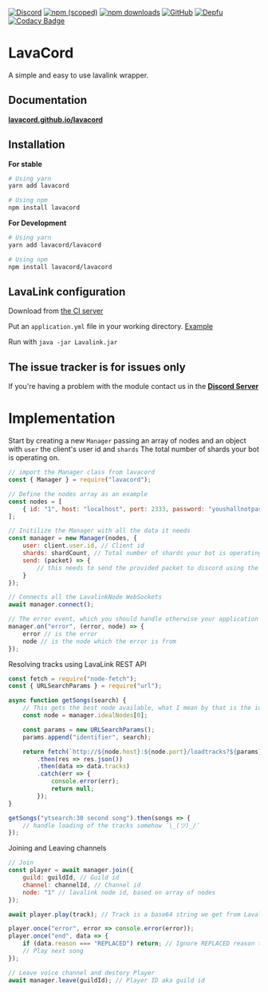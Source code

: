 [![Discord](https://discordapp.com/api/guilds/323779330033319941/embed.png)](https://discord.gg/wXrjZmV)
[![npm (scoped)](https://img.shields.io/npm/v/lavacord?label=npm%20version)](https://www.npmjs.com/package/lavacord)
[![npm downloads](https://img.shields.io/npm/dt/lavacord.svg?label=total%20downloads)](https://www.npmjs.com/package/lavacord)
[![GitHub](https://img.shields.io/github/license/lavacord/lavacord)](https://github.com/lavacord/lavacord/)
[![Depfu](https://badges.depfu.com/badges/70051aad57dddc0c44a990d26b1f6e23/overview.svg)](https://depfu.com/github/lavacord/Lavacord?project_id=11810)
[![Codacy Badge](https://api.codacy.com/project/badge/Grade/b50839d781c24a94a4e1c17342a147bd)](https://www.codacy.com/app/lavacord/lavacord)

# LavaCord
A simple and easy to use lavalink wrapper.

## Documentation
[**lavacord.github.io/lavacord**](https://lavacord.github.io/Lavacord/)

## Installation

**For stable**
```bash
# Using yarn
yarn add lavacord

# Using npm
npm install lavacord
```

**For Development**
```bash
# Using yarn
yarn add lavacord/lavacord

# Using npm
npm install lavacord/lavacord
```

## LavaLink configuration
Download from [the CI server](https://ci.fredboat.com/viewLog.html?buildId=lastSuccessful&buildTypeId=Lavalink_Build&tab=artifacts&guest=1)

Put an `application.yml` file in your working directory. [Example](https://github.com/Frederikam/Lavalink/blob/master/LavalinkServer/application.yml.example)

Run with `java -jar Lavalink.jar`

## The issue tracker is for issues only
If you're having a problem with the module contact us in the [**Discord Server**](https://discord.gg/wXrjZmV)

# Implementation
Start by creating a new `Manager` passing an array of nodes and an object with `user` the client's user id and `shards` The total number of shards your bot is operating on.

```javascript
// import the Manager class from lavacord
const { Manager } = require("lavacord");

// Define the nodes array as an example
const nodes = [
    { id: "1", host: "localhost", port: 2333, password: "youshallnotpass" }
];

// Initilize the Manager with all the data it needs
const manager = new Manager(nodes, {
    user: client.user.id, // Client id
    shards: shardCount, // Total number of shards your bot is operating on
    send: (packet) => {
        // this needs to send the provided packet to discord using the method from your library. use the @lavacord package for the discord library you use if you don't understand this
    }
});

// Connects all the LavalinkNode WebSockets
await manager.connect();

// The error event, which you should handle otherwise your application will crash when an error is emitted
manager.on("error", (error, node) => {
    error // is the error
    node // is the node which the error is from
});
```

Resolving tracks using LavaLink REST API

```javascript
const fetch = require("node-fetch");
const { URLSearchParams } = require("url");

async function getSongs(search) {
    // This gets the best node available, what I mean by that is the idealNodes getter will filter all the connected nodes and then sort them from best to least beast.
    const node = manager.idealNodes[0];

    const params = new URLSearchParams();
    params.append("identifier", search);

    return fetch(`http://${node.host}:${node.port}/loadtracks?${params}`, { headers: { Authorization: node.password } })
        .then(res => res.json())
        .then(data => data.tracks)
        .catch(err => {
            console.error(err);
            return null;
        });
}

getSongs("ytsearch:30 second song").then(songs => {
    // handle loading of the tracks somehow ¯\_(ツ)_/¯
});
```

Joining and Leaving channels

```javascript
// Join
const player = await manager.join({
    guild: guildId, // Guild id
    channel: channelId, // Channel id
    node: "1" // lavalink node id, based on array of nodes
});

await player.play(track); // Track is a base64 string we get from Lavalink REST API

player.once("error", error => console.error(error));
player.once("end", data => {
    if (data.reason === "REPLACED") return; // Ignore REPLACED reason to prevent skip loops
    // Play next song
});

// Leave voice channel and destory Player
await manager.leave(guildId); // Player ID aka guild id
```
